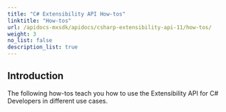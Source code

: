 ```yaml
---
title: "C# Extensibility API How-tos"
linktitle: "How-tos"
url: /apidocs-mxsdk/apidocs/csharp-extensibility-api-11/how-tos/
weight: 3
no_list: false
description_list: true
---
```


## Introduction

The following how-tos teach you how to use the Extensibility API for C# Developers in different use cases.
